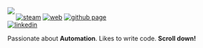 <a href="https://www.dragoon.xyz/" target="_self" rel="noopener noreferrer">
<img align="left" src="https://i.ibb.co/hCGPZyR/logo1.png">
</a>

[![steam](https://img.shields.io/badge/-@hackofragger-313131?style=flat-square&labelColor=313131&logo=steam&logoColor=white&color=313131)](https://steamcommunity.com/id/hackofragger/) 
[![web](https://img.shields.io/badge/web-dragoon.xyz-313131?style=flat-square&labelColor=313131&color=313131)](https://dragoon.xyz/) 
[![github page](https://img.shields.io/badge/-@harshonyou-313131?style=flat-square&labelColor=313131&logo=github&logoColor=white&color=313131)](https://harshonyou.github.io/)  
[![linkedin](https://img.shields.io/badge/-@harshonyou-313131?style=flat-square&labelColor=313131&logo=linkedin&logoColor=white&color=313131)](https://www.linkedin.com/in/harshonyou/)  

Passionate about **Automation**. Likes to write code. **Scroll down!**
